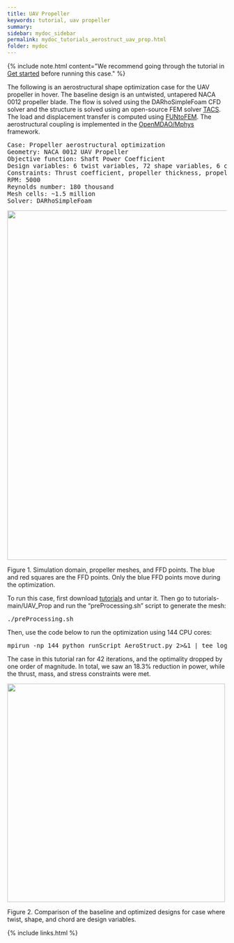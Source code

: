 ```yaml
---
title: UAV Propeller 
keywords: tutorial, uav propeller
summary: 
sidebar: mydoc_sidebar
permalink: mydoc_tutorials_aerostruct_uav_prop.html
folder: mydoc
---
```


{% include note.html content="We recommend going through the tutorial in [Get started](mydoc_get_started_download_docker.html) before running this case." %}

The following is an aerostructural shape optimization case for the UAV propeller in hover. The baseline design is an untwisted, untapered NACA 0012 propeller blade. The flow is solved using the DARhoSimpleFoam CFD solver and the structure is solved using an open-source FEM solver [TACS](https://github.com/smdogroup/tacs). The load and displacement transfer is computed using [FUNtoFEM](https://github.com/smdogroup/funtofem). The aerostructural coupling is implemented in the [OpenMDAO/Mphys](https://github.com/OpenMDAO/mphys) framework.

<pre>
Case: Propeller aerostructural optimization 
Geometry: NACA 0012 UAV Propeller 
Objective function: Shaft Power Coefficient
Design variables: 6 twist variables, 72 shape variables, 6 chord variables, rotation speed
Constraints: Thrust coefficient, propeller thickness, propeller spanwise curvature, leading edge, and mass
RPM: 5000
Reynolds number: 180 thousand
Mesh cells: ~1.5 million
Solver: DARhoSimpleFoam
</pre>

<img src="{{ site.url }}{{ site.baseurl }}/images/tutorials/AeroStruct_Propeller_Mesh.png" style="width:800px !important;" />

Figure 1. Simulation domain, propeller meshes, and FFD points. The blue and red squares are the FFD points. Only the blue FFD points move during the optimization.

To run this case, first download [tutorials](https://github.com/DAFoam/tutorials/archive/main.tar.gz) and untar it. Then go to tutorials-main/UAV_Prop and run the “preProcessing.sh” script to generate the mesh:

<pre>
./preProcessing.sh
</pre>

Then, use the code below to run the optimization using 144 CPU cores:
  
<pre>
mpirun -np 144 python runScript_AeroStruct.py 2>&1 | tee logOpt.txt
</pre>

The case in this tutorial ran for 42 iterations, and the optimality dropped by one order of magnitude. In total, we saw an 18.3% reduction in power, while the thrust, mass, and stress constraints were met. 

<img src="{{ site.url }}{{ site.baseurl }}/images/tutorials/UAV_Prop_Baseline_Optimized_Design.png" style="width:500px !important;" />

Figure 2. Comparison of the baseline and optimized designs for case where twist, shape, and chord are design variables. 



{% include links.html %}

